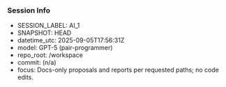 ### Session Info
- SESSION_LABEL: AI_1
- SNAPSHOT: HEAD
- datetime_utc: 2025-09-05T17:56:31Z
- model: GPT-5 (pair-programmer)
- repo_root: /workspace
- commit: (n/a)
- focus: Docs-only proposals and reports per requested paths; no code edits.
